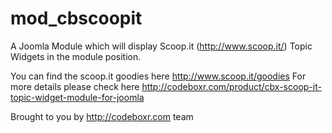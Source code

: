 mod_cbscoopit
=============

A Joomla Module which will display Scoop.it (http://www.scoop.it/) Topic Widgets in the module position.

You can find the scoop.it goodies here http://www.scoop.it/goodies
For more details please check here http://codeboxr.com/product/cbx-scoop-it-topic-widget-module-for-joomla

Brought to you by http://codeboxr.com team
